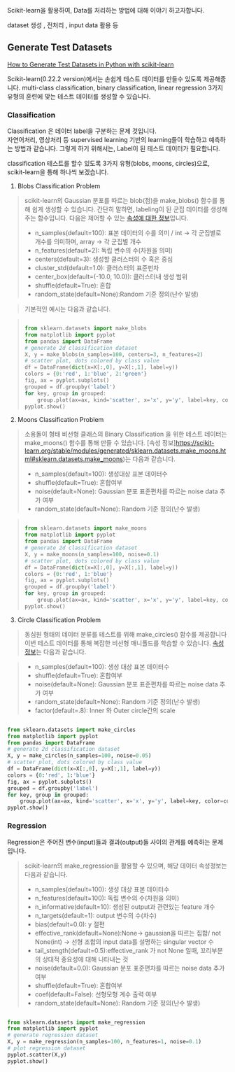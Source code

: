 Scikit-learn을 활용하여, Data를 처리하는 방법에 대해 이야기 하고자합니다. 

dataset 생성 , 전처리 , input data 활용 등

## Generate Test Datasets

[How to Generate Test Datasets in Python with scikit-learn](https://machinelearningmastery.com/generate-test-datasets-python-scikit-learn/)

Scikit-learn(0.22.2 version)에서는 손쉽게 테스트 데이터를 만들수 있도록 제공해줍니다. 
multi-class classification, binary classification, linear regression 3가지 유형의 훈련에 맞는 테스트 데이터를 생성할 수 있습니다. 


### Classification

Classification 은 데이터 label을 구분하는 문제 것입니다.  
자연어처리, 영상처리 등 supervised learning 기반의 learning들이 학습하고 예측하는 방법과 같습니다.
그렇게 하기 위해서는, Label이 된 테스트 데이터가 필요합니다.

classification 테스트를 할수 있도록 3가지 유형(blobs, moons, circles)으로, scikit-learn을 통해 하나씩 보겠습니다. 

1. Blobs Classification Problem

> scikit-learn의 Gaussian 분포를 따르는 blob(점)을 make_blobs() 함수를 통해 쉽게 생성할 수 있습니다. 
> 간단히 말하면, labeling이 된 군집 데이터를 생성해주는 함수입니다. 
> 다음은 제어할 수 있는 [속성에 대한 정보](https://scikit-learn.org/stable/modules/generated/sklearn.datasets.make_blobs.html)입니다. 
> - n_samples(default=100): 표본 데이터의 수를 의미 / int -> 각 군집별로 개수를 의미하며, array -> 각 군집별 개수
> - n_features(default=2): 독립 변수의 수(차원을 의미)
> - centers(default=3): 생성할 클러스터의 수 혹은 중심
> - cluster_std(default=1.0): 클러스터의 표준펀차
> - center_box(default=(-10.0, 10.0)): 클러스터내 생성 범위
> - shuffle(default=True): 혼합
> - random_state(default=None):Random 기준 정의(난수 발생)

> 기본적인 예시는 다음과 같습니다.

> ```python
> 
> from sklearn.datasets import make_blobs
> from matplotlib import pyplot
> from pandas import DataFrame
> # generate 2d classification dataset
> X, y = make_blobs(n_samples=100, centers=3, n_features=2)
> # scatter plot, dots colored by class value
> df = DataFrame(dict(x=X[:,0], y=X[:,1], label=y))
> colors = {0:'red', 1:'blue', 2:'green'}
> fig, ax = pyplot.subplots()
> grouped = df.groupby('label')
> for key, group in grouped:
>     group.plot(ax=ax, kind='scatter', x='x', y='y', label=key, color=colors[key])
> pyplot.show()
> 
> ```

2. Moons Classification Problem
> 소용돌이 형태 비선형 클래스의 Binary Classification 을 위한 테스트 데이터는 make_moons() 함수를 통해 만들 수 있습니다. 
> [속성 정보]https://scikit-learn.org/stable/modules/generated/sklearn.datasets.make_moons.html#sklearn.datasets.make_moons)는 다음과 같습니다. 
> - n_samples(default=100): 생성대상 표본 데이터수
> - shuffle(default=True): 혼합여부
> - noise(default=None): Gaussian 분포 표준편차를 따르는 noise data 추가 여부
> - random_state(default=None): Random 기준 정의(난수 발생)

> ```python
> 
> from sklearn.datasets import make_moons
> from matplotlib import pyplot
> from pandas import DataFrame
> # generate 2d classification dataset
> X, y = make_moons(n_samples=100, noise=0.1)
> # scatter plot, dots colored by class value
> df = DataFrame(dict(x=X[:,0], y=X[:,1], label=y))
> colors = {0:'red', 1:'blue'}
> fig, ax = pyplot.subplots()
> grouped = df.groupby('label')
> for key, group in grouped:
>     group.plot(ax=ax, kind='scatter', x='x', y='y', label=key, color=colors[key])
> pyplot.show()
> 
> ```

3. Circle Classification Problem

> 동심원 형태의 데이터 분류를 테스트를 위해 make_circles() 함수를 제공합니다
> 이번 테스트 데이터를 통해 복잡한 비선형 매니폴드를 학습할 수 있습니다. 
> [속성 정보](https://scikit-learn.org/stable/modules/generated/sklearn.datasets.make_circles.html#sklearn.datasets.make_circles)는 다음과 같습니다.

> - n_samples(default=100): 생성 대상 표본 데이터수
> - shuffle(default=True): 혼합여부
> - noise(default=None): Gaussian 분포 표준편차를 따르는 noise data 추가 여부
> - random_state(default=None): Random 기준 정의(난수 발생)
> - factor(default=.8): Inner 와 Outer circle간의 scale 

```python

from sklearn.datasets import make_circles
from matplotlib import pyplot
from pandas import DataFrame
# generate 2d classification dataset
X, y = make_circles(n_samples=100, noise=0.05)
# scatter plot, dots colored by class value
df = DataFrame(dict(x=X[:,0], y=X[:,1], label=y))
colors = {0:'red', 1:'blue'}
fig, ax = pyplot.subplots()
grouped = df.groupby('label')
for key, group in grouped:
    group.plot(ax=ax, kind='scatter', x='x', y='y', label=key, color=colors[key])
pyplot.show()

```

### Regression 

Regression은 주어진 변수(input)들과 결과(output)들 사이의 관계를 예측하는 문제입니다. 

> scikit-learn의 make_regression을 활용할 수 있으며, 해당 데이터 속성정보는 다음과 같습니다.
> - n_samples(default=100): 생성 대상 표본 데이터수
> - n_features(default=100): 독립 변수의 수(차원을 의미)
> - n_informative(default=10): 생성된 output과 관련있는 feature 개수
> - n_targets(default=1): output 변수의 수(차수)
> - bias(default=0.0): y 절편
> - effective_rank(default=None):None-> gaussian을 따르는 집합/ not None(int) -> 선형 조합의 input data를 설명하는 singular vector 수 
> - tail_stength(default=0.5):effective_rank 가 not None 일때, 꼬리부분의 상대적 중요성에 대해 나타내는 것
> - noise(default=0.0): Gaussian 분포 표준편차를 따르는 noise data 추가 여부
> - shuffle(default=True): 혼합여부
> - coef(default=False): 선형모형 계수 출력 여부
> - random_state(default=None): Random 기준 정의(난수 발생)

```python

from sklearn.datasets import make_regression
from matplotlib import pyplot
# generate regression dataset
X, y = make_regression(n_samples=100, n_features=1, noise=0.1)
# plot regression dataset
pyplot.scatter(X,y)
pyplot.show()

```


